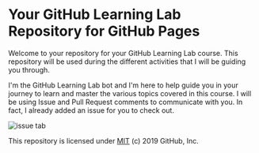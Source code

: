 # Your GitHub Learning Lab Repository for GitHub Pages

Welcome to your repository for your GitHub Learning Lab course. This repository will be used during the different activities that I will be guiding you through. 

I'm the GitHub Learning Lab bot and I'm here to help guide you in your journey to learn and master the various topics covered in this course. I will be using Issue and Pull Request comments to communicate with you. In fact, I already added an issue for you to check out.

![issue tab](https://lab.github.com/public/images/issue_tab.png)

This repository is licensed under [MIT](../LICENSE) (c) 2019 GitHub, Inc.  
